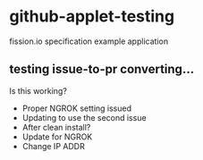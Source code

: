 # github-applet-testing
fission.io specification example application

## testing issue-to-pr converting...
Is this working? 
- Proper NGROK setting issued
- Updating to use the second issue
- After clean install?
- Update for NGROK
- Change IP ADDR
